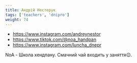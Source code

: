 ```yaml
---
title: Андрій Нестерук
tags: ['teachers', 'dnipro']
weight: 74
---
```



- https://www.instagram.com/andreynestor
- https://www.tiktok.com/@noa_handpan
- https://www.instagram.com/luncha_dnepr

NoA - Школа хендпану. Cмачний чай входить у заняття😉.